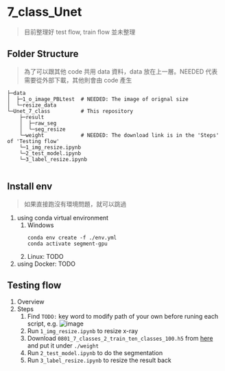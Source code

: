 # 7_class_Unet
> 目前整理好 test flow, train flow 並未整理
## Folder Structure
> 為了可以跟其他 code 共用 data 資料，data 放在上一層。NEEDED 代表需要從外部下載，其他則會由 code 產生
 
```
├─data
│  ├─1_o_image_PBLtest  # NEEDED: The image of orignal size
│  └─resize_data
└─Unet_7_class          # This repository
    ├─result   
    │  ├─raw_seg
    │  └─seg_resize
    └─weight            # NEEDED: The download link is in the 'Steps' of 'Testing flow'
    └─1_img_resize.ipynb
    └─2_test_model.ipynb
    └─3_label_resize.ipynb
    
```
## Install env
> 如果直接跑沒有環境問題，就可以跳過
1. using conda virtual environment
    1. Windows
        ```
        conda env create -f ./env.yml
        conda activate segment-gpu
        ```
    2. Linux: TODO
2. using Docker: TODO
## Testing flow
1. Overview
2. Steps
    1. Find `TODO:` key word to modify path of your own before runing each script, e.g. 
        ![image](https://user-images.githubusercontent.com/32629259/173272267-00ffb2ef-d7d6-4679-8140-6ceb095700bf.png)
    2. Run `1_img_resize.ipynb` to resize x-ray
    3. Download `0801_7_classes_2_train_ten_classes_100.h5` from [here](https://drive.google.com/file/d/1L-YzU81Gxwb8Pk9bSFcUgBSrQVrA-p8h/view?usp=sharing) and put it under `./weight`
    4. Run `2_test_model.ipynb` to do the segmentation
    5. Run `3_label_resize.ipynb` to resize the result back
